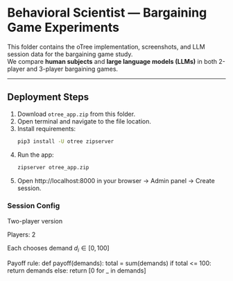 # Behavioral Scientist — Bargaining Game Experiments

This folder contains the oTree implementation, screenshots, and LLM session data for the bargaining game study.  
We compare **human subjects** and **large language models (LLMs)** in both 2-player and 3-player bargaining games.

---

## Deployment Steps

1. Download `otree_app.zip` from this folder.  
2. Open terminal and navigate to the file location.  
3. Install requirements:
   ```bash
   pip3 install -U otree zipserver
4. Run the app:
   ```bash
   zipserver otree_app.zip
5. Open http://localhost:8000 in your browser → Admin panel → Create session.

### Session Config
Two-player version

Players: 2

Each chooses demand $d_i \in [0,100]$

Payoff rule:
def payoff(demands):
    total = sum(demands)
    if total <= 100:
        return demands
    else:
        return [0 for _ in demands]

